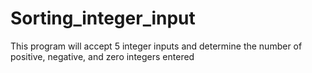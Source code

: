 # Sorting_integer_input
This program will accept 5 integer inputs and determine the number of positive, negative, and zero integers entered

